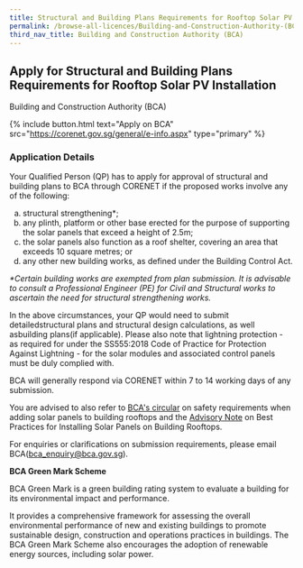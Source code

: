 ```yaml
---
title: Structural and Building Plans Requirements for Rooftop Solar PV Installation
permalink: /browse-all-licences/Building-and-Construction-Authority-(BCA)/Structural-and-Building-Plans-Requirements-for-Rooftop-Solar-PV-Installation
third_nav_title: Building and Construction Authority (BCA)
---
```


## Apply for Structural and Building Plans Requirements for Rooftop Solar PV Installation

Building and Construction Authority (BCA)

{% include button.html text="Apply on BCA" src="https://corenet.gov.sg/general/e-info.aspx" type="primary" %}

<H3>Application Details</H3>

<p>Your Qualified Person (QP) has to apply for approval of structural and building plans to BCA through CORENET if the proposed works involve any of the following:</p>
 <ol style="list-style-type: lower-alpha;">
 <li>structural strengthening*;</li>
 <li>any plinth, platform or other base erected for the purpose of supporting the solar panels that exceed a height of 2.5m;</li>
 <li>the solar panels also function as a roof shelter, covering an area that exceeds 10 square metres; or</li>
 <li>any other new building works, as defined under the Building Control Act.</li>
 </ol>
 <p><em>*Certain building works are exempted from plan submission. It is advisable to consult a Professional Engineer (PE) for Civil and Structural works to ascertain the need for structural strengthening works.</em></p>
 <p>In the above circumstances, your QP would need to submit detailedstructural plans and structural design calculations, as well asbuilding plans(if applicable). Please also note that lightning protection - as required for under the SS555:2018 Code of Practice for Protection Against Lightning - for the solar modules and associated control panels must be duly complied with.</p>
 <p>BCA will generally respond via CORENET within 7 to 14 working days of any submission.</p>
 <p>You are advised to also refer to <a href="https://www.corenet.gov.sg/media/2018160/circular_10aug2016.pdf" target="_blank" rel="noopener noreferrer">BCA's circular</a> on safety requirements when adding solar panels to building rooftops and the <a href="https://www.corenet.gov.sg/media/2033038/joint-advisory-note-on-solar-photovoltaic-installations-on-rooftops-of-buildings_final_240117.pdf" target="_blank" rel="noopener noreferrer">Advisory Note</a> on Best Practices for Installing Solar Panels on Building Rooftops.</p>
 <p>For enquiries or clarifications on submission requirements, please email BCA(<a href="mailto:bca_enquiry@bca.gov.sg">bca_enquiry@bca.gov.sg</a>).</p>
 <p><strong>BCA Green Mark Scheme</strong></p>
 <p>BCA Green Mark is a green building rating system to evaluate a building for its environmental impact and performance.</p>
 <p>It provides a comprehensive framework for assessing the overall environmental performance of new and existing buildings to promote sustainable design, construction and operations practices in buildings. The BCA Green Mark Scheme also encourages the adoption of renewable energy sources, including solar power.</p>


